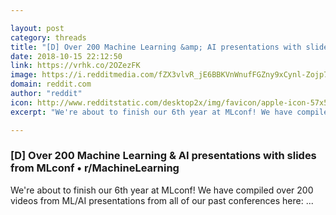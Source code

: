 ```yaml
---

layout: post
category: threads
title: "[D] Over 200 Machine Learning &amp; AI presentations with slides from MLconf"
date: 2018-10-15 22:12:50
link: https://vrhk.co/2OZezFK
image: https://i.redditmedia.com/fZX3vlvR_jE6BBKVnWnufFGZny9xCynl-Zojp7qJWpE.jpg?w=320&s=f4ee79c5b794949e8ddbc16ed48fabd3
domain: reddit.com
author: "reddit"
icon: http://www.redditstatic.com/desktop2x/img/favicon/apple-icon-57x57.png
excerpt: "We're about to finish our 6th year at MLconf! We have compiled over 200 videos from ML/AI presentations from all of our past conferences here: ..."

---
```


### [D] Over 200 Machine Learning &amp; AI presentations with slides from MLconf • r/MachineLearning

We're about to finish our 6th year at MLconf! We have compiled over 200 videos from ML/AI presentations from all of our past conferences here: ...